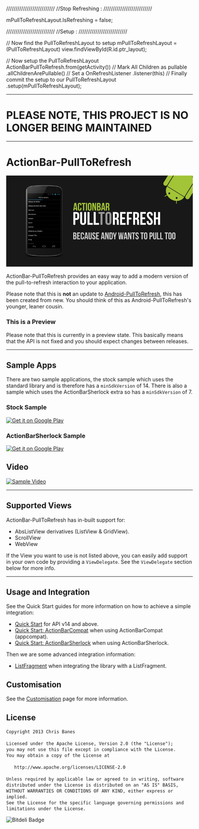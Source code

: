 //////////////////////////
//Stop Refreshing :
//////////////////////////

mPullToRefreshLayout.IsRefreshing = false;

//////////////////////////
//Setup :
//////////////////////////

// Now find the PullToRefreshLayout to setup
mPullToRefreshLayout = (PullToRefreshLayout) view.findViewById(R.id.ptr_layout);

// Now setup the PullToRefreshLayout
ActionBarPullToRefresh.from(getActivity())
        // Mark All Children as pullable
        .allChildrenArePullable()
        // Set a OnRefreshListener
        .listener(this)
        // Finally commit the setup to our PullToRefreshLayout
        .setup(mPullToRefreshLayout);









------------------------------------------------------------




# PLEASE NOTE, THIS PROJECT IS NO LONGER BEING MAINTAINED

* * *

# ActionBar-PullToRefresh

![ActionBar-PullToRefresh](https://github.com/chrisbanes/ActionBar-PullToRefresh/raw/master/header.png)

ActionBar-PullToRefresh provides an easy way to add a modern version of the pull-to-refresh interaction to your application.

Please note that this is __not__ an update to [Android-PullToRefresh](https://github.com/chrisbanes/Android-PullToRefresh), this has been created from new. You should think of this as Android-PullToRefresh's younger, leaner cousin.

### This is a Preview
Please note that this is currently in a preview state. This basically means that the API is not fixed and you should expect changes between releases.

---

## Sample Apps

There are two sample applications, the stock sample which uses the standard library and is therefore has a `minSdkVersion` of 14. There is also a sample which uses the ActionBarSherlock extra so has a `minSdkVersion` of 7.

### Stock Sample
[![Get it on Google Play](http://www.android.com/images/brand/get_it_on_play_logo_small.png)](http://play.google.com/store/apps/details?id=uk.co.senab.actionbarpulltorefresh.samples.stock)

### ActionBarSherlock Sample
[![Get it on Google Play](http://www.android.com/images/brand/get_it_on_play_logo_small.png)](http://play.google.com/store/apps/details?id=uk.co.senab.actionbarpulltorefresh.samples.actionbarsherlock)

## Video

[![Sample Video](http://img.youtube.com/vi/YOYtPF-4RPg/0.jpg)](https://www.youtube.com/watch?v=YOYtPF-4RPg)

---

## Supported Views

ActionBar-PullToRefresh has in-built support for:

 * AbsListView derivatives (ListView & GridView).
 * ScrollView
 * WebView

If the View you want to use is not listed above, you can easily add support in your own code by providing a `ViewDelegate`. See the `ViewDelegate` section below for more info.

---

## Usage and Integration
See the Quick Start guides for more information on how to achieve a simple integration:

* [Quick Start](https://github.com/chrisbanes/ActionBar-PullToRefresh/wiki/QuickStart-Stock) for API v14 and above.
* [Quick Start: ActionBarCompat](https://github.com/chrisbanes/ActionBar-PullToRefresh/wiki/QuickStart-ABC) when using ActionBarCompat (appcompat).
* [Quick Start: ActionBarSherlock](https://github.com/chrisbanes/ActionBar-PullToRefresh/wiki/QuickStart-ABS) when using ActionBarSherlock.

Then we are some advanced integration information:

* [ListFragment](https://github.com/chrisbanes/ActionBar-PullToRefresh/wiki/ListFragment) when integrating the library with a ListFragment.


## Customisation
See the [Customisation](https://github.com/chrisbanes/ActionBar-PullToRefresh/wiki/Customisation) page for more information.

## License

    Copyright 2013 Chris Banes

    Licensed under the Apache License, Version 2.0 (the "License");
    you may not use this file except in compliance with the License.
    You may obtain a copy of the License at

       http://www.apache.org/licenses/LICENSE-2.0

    Unless required by applicable law or agreed to in writing, software
    distributed under the License is distributed on an "AS IS" BASIS,
    WITHOUT WARRANTIES OR CONDITIONS OF ANY KIND, either express or implied.
    See the License for the specific language governing permissions and
    limitations under the License.


![Bitdeli Badge](https://d2weczhvl823v0.cloudfront.net/chrisbanes/actionbar-pulltorefresh/trend.png)
